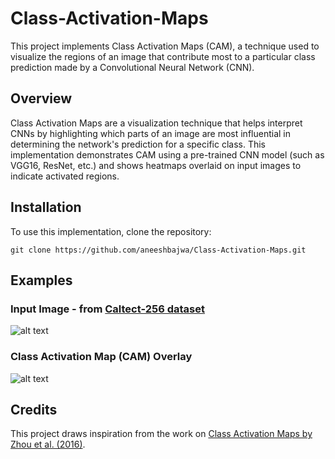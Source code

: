 # Class-Activation-Maps
This project implements Class Activation Maps (CAM), a technique used to visualize the regions of an image that contribute most to a particular class prediction made by a Convolutional Neural Network (CNN).


## Overview
Class Activation Maps are a visualization technique that helps interpret CNNs by highlighting which parts of an image are most influential in determining the network's prediction for a specific class. This implementation demonstrates CAM using a pre-trained CNN model (such as VGG16, ResNet, etc.) and shows heatmaps overlaid on input images to indicate activated regions.

## Installation
To use this implementation, clone the repository:

```git clone https://github.com/aneeshbajwa/Class-Activation-Maps.git```

## Examples

### Input Image - from [Caltect-256 dataset](https://data.caltech.edu/records/nyy15-4j048)
![alt text](https://github.com/aneeshbajwa/Class-Activation-Maps/blob/1edaf92cc1d39ed06090796aef38d4926cea7948/Test_image.png)

### Class Activation Map (CAM) Overlay
![alt text](https://github.com/aneeshbajwa/Class-Activation-Maps/blob/1edaf92cc1d39ed06090796aef38d4926cea7948/CAM_Overlay.png)

## Credits
This project draws inspiration from the work on [Class Activation Maps by Zhou et al. (2016)](http://cnnlocalization.csail.mit.edu/Zhou_Learning_Deep_Features_CVPR_2016_paper.pdf).

